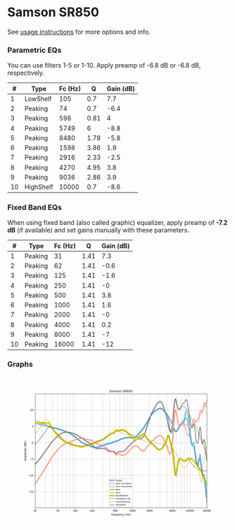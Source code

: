 # Samson SR850
See [usage instructions](https://github.com/jaakkopasanen/AutoEq#usage) for more options and info.

### Parametric EQs
You can use filters 1-5 or 1-10. Apply preamp of -6.8 dB or -6.8 dB, respectively.

|   # | Type      |   Fc (Hz) |    Q |   Gain (dB) |
|-----|-----------|-----------|------|-------------|
|   1 | LowShelf  |       105 | 0.7  |         7.7 |
|   2 | Peaking   |        74 | 0.7  |        -6.4 |
|   3 | Peaking   |       598 | 0.81 |         4   |
|   4 | Peaking   |      5749 | 6    |        -8.8 |
|   5 | Peaking   |      8480 | 1.78 |        -5.8 |
|   6 | Peaking   |      1598 | 3.86 |         1.9 |
|   7 | Peaking   |      2916 | 2.33 |        -2.5 |
|   8 | Peaking   |      4270 | 4.95 |         3.8 |
|   9 | Peaking   |      9036 | 2.86 |         3.9 |
|  10 | HighShelf |     10000 | 0.7  |        -8.6 |

### Fixed Band EQs
When using fixed band (also called graphic) equalizer, apply preamp of **-7.2 dB** (if available) and set gains manually with these parameters.

|   # | Type    |   Fc (Hz) |    Q |   Gain (dB) |
|-----|---------|-----------|------|-------------|
|   1 | Peaking |        31 | 1.41 |         7.3 |
|   2 | Peaking |        62 | 1.41 |        -0.6 |
|   3 | Peaking |       125 | 1.41 |        -1.6 |
|   4 | Peaking |       250 | 1.41 |        -0   |
|   5 | Peaking |       500 | 1.41 |         3.8 |
|   6 | Peaking |      1000 | 1.41 |         1.6 |
|   7 | Peaking |      2000 | 1.41 |        -0   |
|   8 | Peaking |      4000 | 1.41 |         0.2 |
|   9 | Peaking |      8000 | 1.41 |        -7   |
|  10 | Peaking |     16000 | 1.41 |       -12   |

### Graphs
![](./Samson%20SR850.png)

